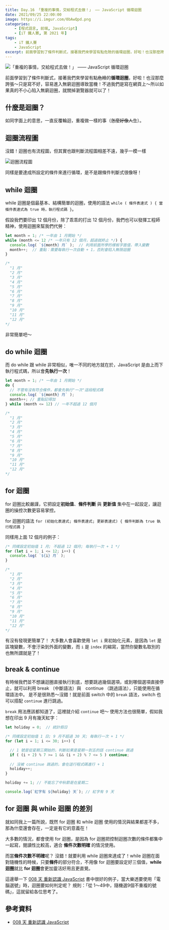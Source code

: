 ```yaml
---
title: Day.16 「重複的事情，交給程式去做！」 —— JavaScript 循環迴圈
date: 2021/09/25 22:00:00
image: https://i.imgur.com/0bAwQpd.png
categories:
    - [程式語言, 前端, JavaScript]
    - [iT 鐵人賽, 第 2021 年]
tags: 
    - iT 鐵人賽
    - JavaScript
excerpt: 前面學習到了條件判斷式，接著我們來學習有點危險的循環迴圈，好啦！也沒那麼誇張～只是寫不好，容易進入無窮迴圈導致當機！不過我們是寫在網頁上～所以如果真的不小心陷入無窮迴圈，就關掉瀏覽器就可以了！
---
```


![「重複的事情，交給程式去做！」 —— JavaScript 循環迴圈](https://i.imgur.com/0bAwQpd.png)

前面學習到了條件判斷式，接著我們來學習有點~~危險~~的**循環迴圈**，好啦！也沒那麼誇張～只是寫不好，容易進入無窮迴圈導致當機！不過我們是寫在網頁上～所以如果真的不小心陷入無窮迴圈，就關掉瀏覽器就可以了！

## 什麼是迴圈？

如同字面上的意思，一直反覆輪迴，重複做一樣的事（~~怎麼好像人生~~）。

## 迴圈流程圖

沒錯！迴圈也有流程圖，但其實也跟判斷流程圖相差不遠，幾乎一模一樣

![迴圈流程圖](https://i.imgur.com/nfy4vsd.png)

同樣是要達成所設定的條件來進行循環，是不是跟條件判斷式很像呀！

## while 迴圈

while 迴圈是個最基本、結構簡單的迴圈，使用的語法 `while ( 條件表達式 ) { 當條件表達式為 true 時，執行程式碼 }`。

假設我們要印出 12 個月份，除了乖乖的打出 12 個月份，我們也可以發揮工程師精神，使用迴圈來幫我們代勞：

```javascript
let month = 1; /* 一年由 1 月開始 */
while (month <= 12 /* 一年只有 12 個月，超過就終止 */) {
  console.log( `${month} 月` );  // 利用前面所學的樣板字面值，帶入變數
  month++;  // 重點：需要每執行一次自動 + 1，否則會陷入無限迴圈
}

/*
  "1 月"
  "2 月"
  "3 月"
  "4 月"
  "5 月"
  "6 月"
  "7 月"
  "8 月"
  "9 月" 
  "10 月"
  "11 月"
  "12 月"
*/
```

非常簡單吧～

## do while 迴圈

而 do while 跟 while 非常相似，唯一不同的地方就在於，JavaScript 是由上而下執行程式碼，所以會**先執行一次**！

```javascript
let month = 1; /* 一年由 1 月開始 */
do {
  // 不管有沒有符合條件，都會先執行"一次"這段程式碼
  console.log( `${month} 月` );
  month++; // 重點記得加
} while (month <= 12) // 一年不超過 12 個月

/*
  "1 月"
  "2 月"
  "3 月"
  "4 月"
  "5 月"
  "6 月"
  "7 月"
  "8 月"
  "9 月" 
  "10 月"
  "11 月"
  "12 月"
*/
```

## for 迴圈

for 迴圈比較嚴謹，它把設定**初始值**、**條件判斷** 與 **更新值** 集中在一起設定，讓迴圈的操控次數更容易掌控。

for 迴圈的語法 `for (初始化表達式; 條件表達式; 更新表達式) { 條件判斷為 true 執行程式碼 }`

同樣用上面 12 個月的例子：

```javascript
/* 同樣設定初始值 1 月; 不超過 12 個月; 每執行一次 + 1 */
for (let i = 1; i <= 12; i++) {
  console.log( `${i} 月` );
}

/*
  "1 月"
  "2 月"
  "3 月"
  "4 月"
  "5 月"
  "6 月"
  "7 月"
  "8 月"
  "9 月" 
  "10 月"
  "11 月"
  "12 月"
*/
```

有沒有發現更簡單了！
大多數人會喜歡使用 `let i` 來初始化元素，是因為 `let` 是區塊變數，不會汙染到外面的變數，而 `i` 是 `index` 的縮寫，當然你變數名取別的也無所謂就是了！

## break & continue

有時候我們並不想讓迴圈直接執行到底，想要跳過幾個選項，或到哪個選項直接停止，就可以利用 break （中斷語法）與　continue （跳過語法），只能使用在循環語法中。
是不是很熟悉～沒錯！就是前面 switch 中的 `break` 語法，switch 也可以搭配 `continue` 進行跳過。

`break` 用法應該都知道了，這裡就介紹 `continue` 吧～
使用方法也很簡單，假如我想在印出 9 月有幾天紅字：

```javascript
let holiday = 0;  // 統計假日

/* 同樣設定初始值 1 日; 9 月不超過 30 天; 每執行一次 + 1 */
for (let i = 1; i <= 30; i++) {

  // 1 號是從星期三開始的，判斷如果是星期一到五的話 continue 跳過
  if ( (i + 2) % 7 >= 1 && (i + 2) % 7 <= 5 ) continue;
  
  // 沒被 continue 跳過的，會在這行程式碼進行 + 1
  holiday++;
}

holiday += 1; // 不能忘了中秋節是在星期二

console.log(`紅字有 ${holiday} 天`); // 紅字有 9 天
```

## for 迴圈 與 while 迴圈 的差別

就如同我上一篇所說，既然 for 迴圈 和 while 迴圈 使用的情況與結果都差不多，那為什麼還會存在，一定是有它的意義在！

大多數的情況，都會使用 for 迴圈，是因為 for 迴圈把控制迴圈次數的條件都集中一起寫，閱讀性比較高，適合 **條件次數明確** 的情況使用。

而當**條件次數不明確**呢？ 沒錯！就要利用 while 迴圈來達成了！while 迴圈在面對隨機性的時候，只要**條件**的部分符合，不用像 for 迴圈要設定好三個值，**while 迴圈**就比 **for 迴圈**會更加靈活好用且更直覺。

這邊舉一下 [008 天 重新認識 JavaScript](https://www.tenlong.com.tw/products/9789864344130) 書中很好的例子，當大樂透要使用「電腦選號」時，迴圈要如何判定呢？ 規則：「從 1～49中，隨機選9個不重複的號碼」，這就留給各位思考了。

## 參考資料

- [008 天 重新認識 JavaScript](https://www.tenlong.com.tw/products/9789864344130)
